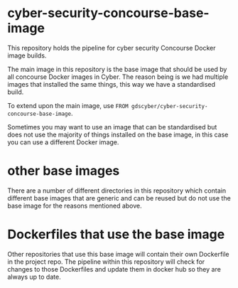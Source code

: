 # cyber-security-concourse-base-image

This repository holds the pipeline for cyber security Concourse Docker image builds.

The main image in this repository is the base image that should be used by all concourse Docker images in Cyber. The reason being is we had multiple images that installed the same things, this way we have a standardised build.

To extend upon the main image, use `FROM gdscyber/cyber-security-concourse-base-image`.

Sometimes you may want to use an image that can be standardised but does not use the majority of things installed on the base image, in this case you can use a different Docker image.

# other base images

There are a number of different directories in this repository which contain different base images that are generic and can be reused but do not use the base image for the reasons mentioned above.

# Dockerfiles that use the base image

Other repositories that use this base image will contain their own Dockerfile in the project repo. The pipeline within this repository will check for changes to those Dockerfiles and update them in docker hub so they are always up to date.
